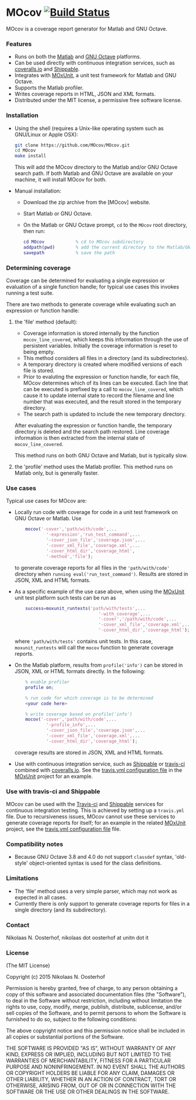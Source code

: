 # MOcov [![Build Status](https://travis-ci.org/MOcov/MOcov.svg?branch=master)](https://travis-ci.org/MOcov/MOcov)

MOcov is a coverage report generator for Matlab and GNU Octave.


### Features

- Runs on both the [Matlab] and [GNU Octave] platforms.
- Can be used directly with continuous integration services, such as [coveralls.io] and [Shippable].
- Integrates with [MOxUnit], a unit test framework for Matlab and GNU Octave.
- Supports the Matlab profiler.
- Writes coverage reports in HTML, JSON and XML formats.
- Distributed under the MIT license, a permissive free software license.


### Installation

- Using the shell (requires a Unix-like operating system such as GNU/Linux or Apple OSX):

    ```bash
    git clone https://github.com/MOcov/MOcov.git
    cd MOcov
    make install
    ```
    This will add the MOcov directory to the Matlab and/or GNU Octave search path. If both Matlab and GNU Octave are available on your machine, it will install MOcov for both.

- Manual installation:

    + Download the zip archive from the [MOcov] website.
    + Start Matlab or GNU Octave.
    + On the Matlab or GNU Octave prompt, `cd` to the `MOcov` root directory, then run:
    
        ```matlab
        cd MOcov            % cd to MOcov subdirectory
        addpath(pwd)        % add the current directory to the Matlab/GNU Octave path
        savepath            % save the path
        ```


### Determining coverage

Coverage can be determined for evaluating a single expression or evaluation of a single function handle; for typical use cases this invokes running a test suite. 

There are two methods to generate coverage while evaluating such an expression or function handle:

1) the 'file' method (default):
    
    - Coverage information is stored internally by the function `mocov_line_covered`, which keeps this information through the use of persistent variables. Initially the coverage information is reset to being empty.
    - This method considers all files in a directory (and its subdirectories).
    - A temporary directory is created where modified versions of each file is stored.
    - Prior to evaluting the expression or function handle, for each file, MOcov determines which of its lines can be executed. Each line that can be executed is prefixed by a call to `mocov_line_covered`, which cause it to update internal state to record the filename and line number that was executed, and the result stored in the temporary directory.
    - The search path is updated to include the new temporary directory.
    
    After evaluating the expression or function handle, the temporary directory is deleted and the search path restored. Line coverage information is then extracted from the internal state of `mocov_line_covered`.
    
    This method runs on both GNU Octave and Matlab, but is typically slow.

2) the 'profile' method uses the Matlab profiler. This method runs on Matlab only, but is generally faster.


### Use cases

Typical use cases for MOcov are:

-   Locally run code with coverage for code in a unit test framework on GNU Octave or Matlab. Use

    ```matlab    
        mocov('-cover','path/with/code',...
                '-expression','run_test_command',...
                '-cover_json_file','coverage.json',...
                '-cover_xml_file','coverage.xml',...
                '-cover_html_dir','coverage_html',
                '-method','file');
    ```

    to generate coverage reports for all files in the `'path/with/code'` directory when `running eval('run_test_command')`. Results are stored in JSON, XML and HTML formats.

-   As a specific example of the use case above, when using the [MOxUnit] unit test platform such tests can be run as

    ```matlab
        success=moxunit_runtests('path/with/tests',...
                                    '-with_coverage',...
                                    '-cover','/path/with/code',...
                                    '-cover_xml_file','coverage.xml',...
                                    '-cover_html_dir','coverage_html');
    ```

    where `'path/with/tests'` contains unit tests. In this case, `moxunit_runtests` will call the `mocov` function to generate coverage reports.

-   On the Matlab platform, results from `profile('info')` can be stored in JSON, XML or HTML formats directly. In the following:

    ```matlab
        % enable profiler
        profile on;

        % run code for which coverage is to be determined
        <your code here>

        % write coverage based on profile('info')
        mocov('-cover','path/with/code',...
                '-profile_info',...
                '-cover_json_file','coverage.json',...
                '-cover_xml_file','coverage.xml',...
                '-cover_html_dir','coverage_html');
    ```

    coverage results are stored in JSON, XML and HTML formats.

-   Use with continuous integration service, such as [Shippable] or [travis-ci] combined with [coveralls.io]. See the   [travis.yml configuration file] in the [MOxUnit] project for an example.


### Use with travis-ci and Shippable
MOcov can be used with the [Travis-ci] and [Shippable] services for continuous integration testing. This is achieved by setting up a `travis.yml` file. Due to recursiveness issues, MOcov cannot use these services to generate coverage reports for itself; for an example in the related [MOxUnit] project, see the [travis.yml configuration file] file.


### Compatibility notes
- Because GNU Octave 3.8 and 4.0 do not support `classdef` syntax, 'old-style' object-oriented syntax is used for the class definitions. 


### Limitations
- The 'file' method uses a very simple parser, which may not work as expected in all cases.
- Currently there is only support to generate coverage reports for files in a single directory (and its subdirectory).


### Contact
Nikolaas N. Oosterhof, nikolaas dot oosterhof at unitn dot it


### License

(The MIT License)

Copyright (c) 2015 Nikolaas N. Oosterhof

Permission is hereby granted, free of charge, to any person obtaining
a copy of this software and associated documentation files (the
"Software"), to deal in the Software without restriction,
including without limitation the rights to use, copy, modify, merge,
publish, distribute, sublicense, and/or sell copies of the Software,
and to permit persons to whom the Software is furnished to do so,
subject to the following conditions:

The above copyright notice and this permission notice shall be
included in all copies or substantial portions of the Software.

THE SOFTWARE IS PROVIDED "AS IS", WITHOUT WARRANTY OF ANY KIND,
EXPRESS OR IMPLIED, INCLUDING BUT NOT LIMITED TO THE WARRANTIES OF
MERCHANTABILITY, FITNESS FOR A PARTICULAR PURPOSE AND NONINFRINGEMENT.
IN NO EVENT SHALL THE AUTHORS OR COPYRIGHT HOLDERS BE LIABLE FOR ANY
CLAIM, DAMAGES OR OTHER LIABILITY, WHETHER IN AN ACTION OF CONTRACT,
TORT OR OTHERWISE, ARISING FROM, OUT OF OR IN CONNECTION WITH THE
SOFTWARE OR THE USE OR OTHER DEALINGS IN THE SOFTWARE.



[GNU Octave]: http://www.gnu.org/software/octave/
[Matlab]: http://www.mathworks.com/products/matlab/
[MOxUnit]: https://github.com/MOxUnit/MOxUnit
[MOxUnit .travis.yml]: https://github.com/MOxUnit/MOxUnit/blob/master/.travis.yml
[Travis-ci]: https://travis-ci.org
[coveralls.io]: https://coveralls.io/
[travis.yml configuration file]: https://docs.travis-ci.com/user/customizing-the-build/
[Shippable]: https://shippable.com



